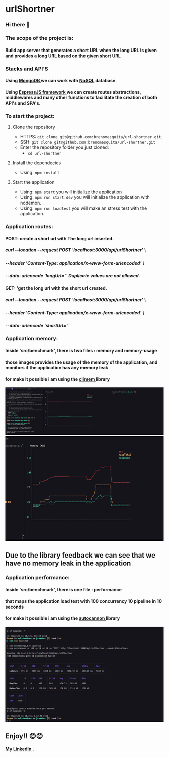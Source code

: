 # urlShortner
### Hi there 👋
### The scope of the project is:
#### Build app server that generates a short URL when the long URL is given and provides a long URL based on the given short URL
### Stacks and API'S

#### Using <a href="https://www.mongodb.com/"> MongoDB </a> we can work with <a href="https://medium.com/permalink-univesp/nosql-o-que-s%C3%A3o-onde-habitam-do-que-se-alimentam-2ccd4cc39571"> NoSQL</a> database.

#### Using <a href="https://expressjs.com/pt-br/"> EspressJS framework </a> we can create routes abstractions, middlewares and many other functions to facilitate the creation of both API's and SPA's.

### To start the project:

1. Clone the repository

   - HTTPS:  `git clone git@github.com:brenomesquita/url-shortner.git`.
   - SSH: `git clone git@github.com:brenomesquita/url-shortner.git`
   - Enter the repository folder you just cloned:
     - `cd url-shortner`

3. Install the dependecies

   - Using: `npm install`

5. Start the application

   - Using: `npm start` you will initialize the application
   - Using: `npm run start:dev` you will initialize the application with nodemon.
   - Using: `npm run loadtest` you will make an stress test with the application.

### Application routes:
#### POST: create a short url with The long url inserted.
#####      curl --location --request POST 'localhost:3000/api/urlShortner' \
#####      --header 'Content-Type: application/x-www-form-urlencoded' \
#####      --data-urlencode 'longUrl=<URL-TO-SHORT>'` *Duplicate values ​​are not allowed.*
#### GET: 'get the long url with the short url created.
#####      curl --location --request POST 'localhost:3000/api/urlShortner' \
#####      --header 'Content-Type: application/x-www-form-urlencoded' \
#####      --data-urlencode 'shortUrl=<SHORTED-URL-CREATED>'`

### Application memory:
#### Inside 'src/benchmark', there is two files : memory and memory-usage
#### those images provides the usage of the memory of the application, and monitors if the application has any memory leak
#### for make it possible i am using the <a href="https://www.npmjs.com/package/climem"> climem </a> library

![Alt text](./src/benchmark/memory.png)
![Alt text](./src/benchmark/memory-usage.png)
## Due to the library feedback we can see that we have no memory leak in the application

### Application performance:
#### Inside 'src/benchmark', there is one file : performance
#### that maps the application load test with 100 concurrency 10 pipeline in 10 seconds
#### for make it possible i am using the <a href="https://www.npmjs.com/package/autocannon"> autocannon </a> library

![Alt text](./src/benchmark/performance.png)


## Enjoy!! 😊😊
#### My <a href="https://www.linkedin.com/in/brenomesquita/"> LinkedIn </a>.